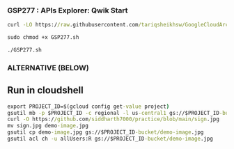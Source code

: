 ### GSP277 :  APIs Explorer: Qwik Start 

```cmd
curl -LO https://raw.githubusercontent.com/tariqsheikhsw/GoogleCloudArchitectLabs/main/Solutions/GSP277.sh

sudo chmod +x GSP277.sh

./GSP277.sh
```

### ALTERNATIVE (BELOW)

## Run in cloudshell
```cmd
export PROJECT_ID=$(gcloud config get-value project)
gsutil mb -p $PROJECT_ID -c regional -l us-central1 gs://$PROJECT_ID-bucket
curl -O https://github.com/siddharth7000/practice/blob/main/sign.jpg
mv sign.jpg demo-image.jpg
gsutil cp demo-image.jpg gs://$PROJECT_ID-bucket/demo-image.jpg
gsutil acl ch -u allUsers:R gs://$PROJECT_ID-bucket/demo-image.jpg
```
